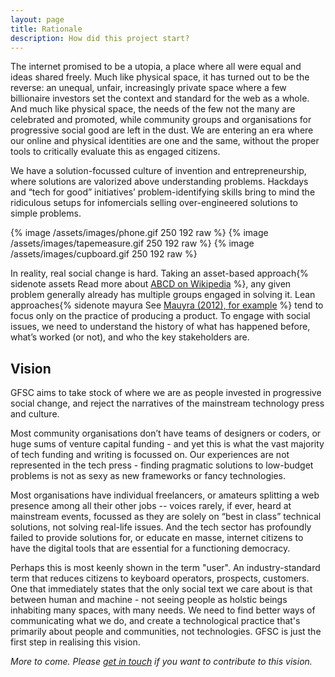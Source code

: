 ```yaml
---
layout: page
title: Rationale
description: How did this project start?
---
```


The internet promised to be a utopia, a place where all were equal and ideas shared freely. Much like physical space, it has turned out to be the reverse: an unequal, unfair, increasingly private space where a few billionaire investors set the context and standard for the web as a whole. And much like physical space, the needs of the few not the many are celebrated and promoted, while community groups and organisations for progressive social good are left in the dust. We are entering an era where our online and physical identities are one and the same, without the proper tools to critically evaluate this as engaged citizens.

We have a solution-focussed culture of invention and entrepreneurship, where solutions are valorized above understanding problems. Hackdays and “tech for good” initiatives’ problem-identifying skills bring to mind the ridiculous setups for infomercials selling over-engineered solutions to simple problems.

  {% image /assets/images/phone.gif 250 192 raw %} {% image /assets/images/tapemeasure.gif 250 192 raw %} {% image /assets/images/cupboard.gif 250 192 raw %}

In reality, real social change is hard. Taking an asset-based approach{% sidenote assets Read more about [ABCD on Wikipedia](https://en.wikipedia.org/wiki/Asset-based_community_development) %}, any given problem generally already has multiple groups engaged in solving it. Lean approaches{% sidenote mayura See [Mauyra (2012), for example](https://www.amazon.co.uk/Running-Lean-Iterate-Works-OReilly/dp/1449305172) %} tend to focus only on the practice of producing a product. To engage with social issues, we need to understand the history of what has happened before, what’s worked (or not), and who the key stakeholders are.

## Vision

GFSC aims to take stock of where we are as people invested in progressive social change, and reject the narratives of the mainstream technology press and culture.  

Most community organisations don’t have teams of designers or coders, or huge sums of venture capital funding - and yet this is what the vast majority of tech funding and writing is focussed on. Our experiences are not represented in the tech press - finding pragmatic solutions to low-budget problems is not as sexy as new frameworks or fancy technologies.

Most organisations have individual freelancers, or amateurs splitting a web presence among all their other jobs -- voices rarely, if ever, heard at mainstream events, focussed as they are solely on “best in class” technical solutions, not solving real-life issues. And the tech sector has profoundly failed to provide solutions for, or educate en masse, internet citizens to have the digital tools that are essential for a functioning democracy.

Perhaps this is most keenly shown in the term "user". An industry-standard term that reduces citizens to keyboard operators, prospects, customers. One that immediately states that the only social text we care about is that between human and machine - not seeing people as holstic beings inhabiting many spaces, with many needs. We need to find better ways of communicating what we do, and create a technological practice that's primarily about people and communities, not technologies. GFSC is just the first step in realising this vision.

_More to come. Please [get in touch](/contact) if you want to contribute to this vision._
